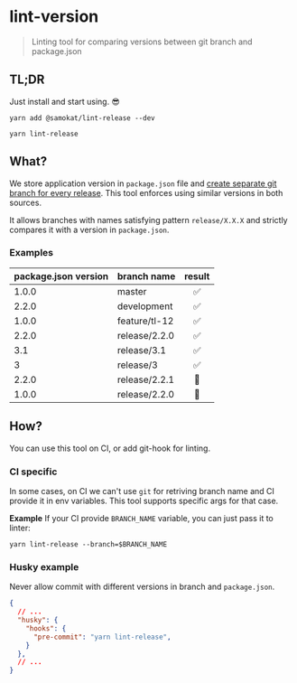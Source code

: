# lint-version

> Linting tool for comparing versions between git branch and package.json

## TL;DR

Just install and start using. 😎

```
yarn add @samokat/lint-release --dev

yarn lint-release
```

## What?

We store application version in `package.json` file and [create separate git branch for every release](https://trunkbaseddevelopment.com). This tool enforces using similar versions in both sources.

It allows branches with names satisfying pattern `release/X.X.X` and strictly compares it with a version in `package.json`.

### Examples

|package.json version|branch name    |result |
|:------------------ |:------------- |:-----:|
|1.0.0               |master         |✅     |
|2.2.0               |development    |✅     |
|1.0.0               |feature/tl-12  |✅     |
|2.2.0               |release/2.2.0  |✅     |
|3.1                 |release/3.1    |✅     |
|3                   |release/3      |✅     |
|2.2.0               |release/2.2.1  |🛑     |
|1.0.0               |release/2.2.0  |🛑     |

## How?

You can use this tool on CI, or add git-hook for linting.

### CI specific

In some cases, on CI we can't use `git` for retriving branch name and CI provide it in env variables. This tool supports specific args for that case.

**Example**
If your CI provide `BRANCH_NAME` variable, you can just pass it to linter:
```
yarn lint-release --branch=$BRANCH_NAME
```

### Husky example

Never allow commit with different versions in branch and `package.json`.

```json
{
  // ...
  "husky": {
    "hooks": {
      "pre-commit": "yarn lint-release",
    }
  },
  // ...
}
```
